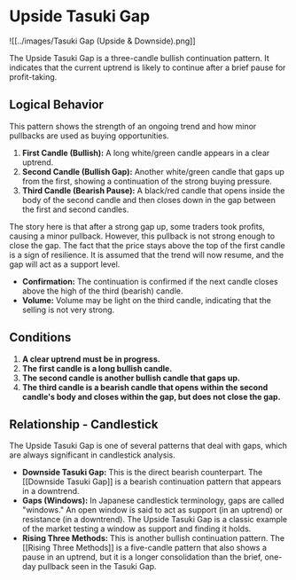 # Upside Tasuki Gap

![[../images/Tasuki Gap (Upside & Downside).png]]

The Upside Tasuki Gap is a three-candle bullish continuation pattern. It indicates that the current uptrend is likely to continue after a brief pause for profit-taking.

## Logical Behavior

This pattern shows the strength of an ongoing trend and how minor pullbacks are used as buying opportunities.

1.  **First Candle (Bullish):** A long white/green candle appears in a clear uptrend.
2.  **Second Candle (Bullish Gap):** Another white/green candle that gaps up from the first, showing a continuation of the strong buying pressure.
3.  **Third Candle (Bearish Pause):** A black/red candle that opens inside the body of the second candle and then closes down in the gap between the first and second candles.

The story here is that after a strong gap up, some traders took profits, causing a minor pullback. However, this pullback is not strong enough to close the gap. The fact that the price stays above the top of the first candle is a sign of resilience. It is assumed that the trend will now resume, and the gap will act as a support level.

- **Confirmation:** The continuation is confirmed if the next candle closes above the high of the third (bearish) candle.
- **Volume:** Volume may be light on the third candle, indicating that the selling is not very strong.

## Conditions

1.  **A clear uptrend must be in progress.**
2.  **The first candle is a long bullish candle.**
3.  **The second candle is another bullish candle that gaps up.**
4.  **The third candle is a bearish candle that opens within the second candle's body and closes within the gap, but does not close the gap.**

## Relationship - Candlestick

The Upside Tasuki Gap is one of several patterns that deal with gaps, which are always significant in candlestick analysis.

- **Downside Tasuki Gap:** This is the direct bearish counterpart. The [[Downside Tasuki Gap]] is a bearish continuation pattern that appears in a downtrend.
- **Gaps (Windows):** In Japanese candlestick terminology, gaps are called "windows." An open window is said to act as support (in an uptrend) or resistance (in a downtrend). The Upside Tasuki Gap is a classic example of the market testing a window as support and finding it holds.
- **Rising Three Methods:** This is another bullish continuation pattern. The [[Rising Three Methods]] is a five-candle pattern that also shows a pause in an uptrend, but it is a longer consolidation than the brief, one-day pullback seen in the Tasuki Gap.
